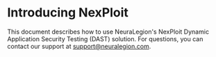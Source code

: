 # Introducing NexPloit

This document describes how to use NeuraLegion's NexPloit Dynamic Application Security Testing (DAST) solution. For questions, you can contact our support at [support@neuralegion.com](mailto:support@neuralegion.com).



